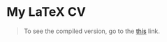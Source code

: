 # My LaTeX CV

> To see the compiled version, go to the [this](https://github.com/jaswdr/cv/blob/gh-pages/Jonathan_Schweder_CV.pdf) link.
